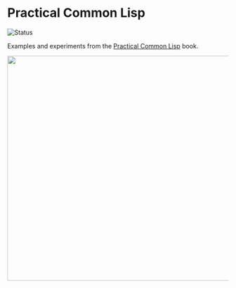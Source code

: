 # Practical Common Lisp
![Status](https://github.com/zxul767/pcl/actions/workflows/build.yml/badge.svg)

Examples and experiments from the [Practical Common Lisp](http://www.gigamonkeys.com/book/) book.

<img src="https://user-images.githubusercontent.com/442314/107993544-49e30f80-6fa0-11eb-9ee5-537a3ff1b7ec.jpg" width="512" />
